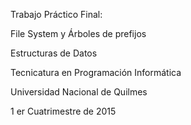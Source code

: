 Trabajo Práctico Final:

File System y Árboles de prefijos

Estructuras de Datos

Tecnicatura en Programación Informática

Universidad Nacional de Quilmes

1 er Cuatrimestre de 2015

